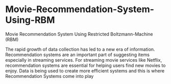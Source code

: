 # Movie-Recommendation-System-Using-RBM
Movie Recommendation System Using Restricted Boltzmann-Machine (RBM)

The rapid growth of data collection has led to a new era of information. Recommendation systems are an important part of suggesting items especially in streaming services. For streaming movie services like Netflix, recommendation systems are essential for helping users find new movies to enjoy. Data is being used to create more efficient systems and this is where Recommendation Systems come into play


